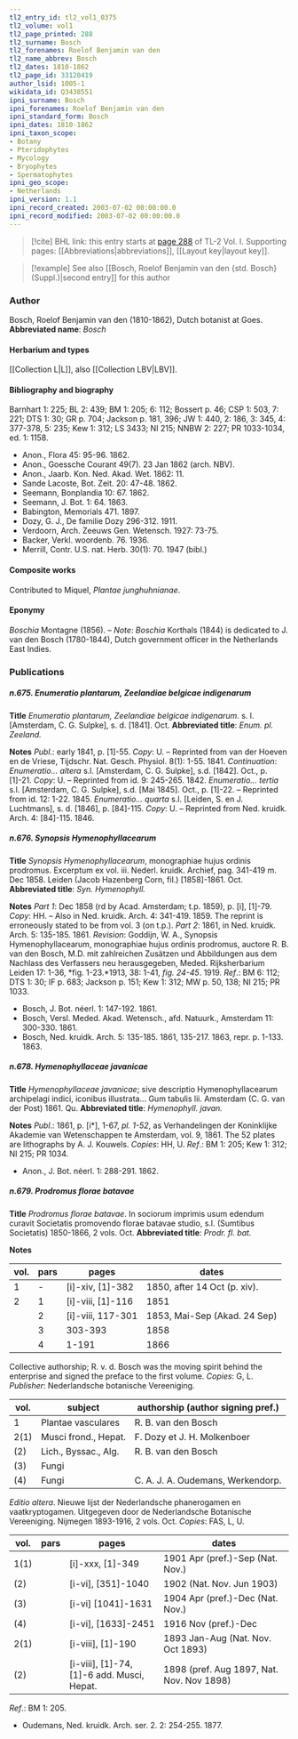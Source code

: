 ```yaml
---
tl2_entry_id: tl2_vol1_0375
tl2_volume: vol1
tl2_page_printed: 288
tl2_surname: Bosch
tl2_forenames: Roelof Benjamin van den
tl2_name_abbrev: Bosch
tl2_dates: 1810-1862
tl2_page_id: 33120419
author_lsid: 1005-1
wikidata_id: Q3438551
ipni_surname: Bosch
ipni_forenames: Roelof Benjamin van den
ipni_standard_form: Bosch
ipni_dates: 1810-1862
ipni_taxon_scope: 
- Botany
- Pteridophytes
- Mycology
- Bryophytes
- Spermatophytes
ipni_geo_scope: 
- Netherlands
ipni_version: 1.1
ipni_record_created: 2003-07-02 00:00:00.0
ipni_record_modified: 2003-07-02 00:00:00.0
---
```



> [!cite] BHL link: this entry starts at [page 288](https://www.biodiversitylibrary.org/page/33120419) of TL-2 Vol. I.
> Supporting pages: [[Abbreviations|abbreviations]], [[Layout key|layout key]].

> [!example] See also [[Bosch, Roelof Benjamin van den {std. Bosch} (Suppl.)|second entry]] for this author

### Author

Bosch, Roelof Benjamin van den (1810-1862), Dutch botanist at Goes. 
**Abbreviated name**: *Bosch*

#### Herbarium and types

[[Collection L|L]], also [[Collection LBV|LBV]].

#### Bibliography and biography

Barnhart 1: 225; BL 2: 439; BM 1: 205; 6: 112; Bossert p. 46; CSP 1: 503, 7: 221; DTS 1: 30; GR p. 704; Jackson p. 181, 396; JW 1: 440, 2: 186, 3: 345, 4: 377-378, 5: 235; Kew 1: 312; LS 3433; NI 215; NNBW 2: 227; PR 1033-1034, ed. 1: 1158.
- Anon., Flora 45: 95-96. 1862.
- Anon., Goessche Courant 49(7). 23 Jan 1862 (arch. NBV).
- Anon., Jaarb. Kon. Ned. Akad. Wet. 1862: 11.
- Sande Lacoste, Bot. Zeit. 20: 47-48. 1862.
- Seemann, Bonplandia 10: 67. 1862.
- Seemann, J. Bot. 1: 64. 1863.
- Babington, Memorials 471. 1897.
- Dozy, G. J., De familie Dozy 296-312. 1911.
- Verdoorn, Arch. Zeeuws Gen. Wetensch. 1927: 73-75.
- Backer, Verkl. woordenb. 76. 1936.
- Merrill, Contr. U.S. nat. Herb. 30(1): 70. 1947 (bibl.)

#### Composite works

Contributed to Miquel, *Plantae junghuhnianae*.

#### Eponymy

*Boschia* Montagne (1856). – *Note*: *Boschia* Korthals (1844) is dedicated to J. van den Bosch (1780-1844), Dutch government officer in the Netherlands East Indies.

### Publications

##### n.675. Enumeratio plantarum, Zeelandiae belgicae indigenarum

**Title**
*Enumeratio plantarum, Zeelandiae belgicae indigenarum*. s. l. \[Amsterdam, C. G. Sulpke\], s. d. \[1841\]. Oct.
**Abbreviated title**: *Enum. pl. Zeeland.*

**Notes**
*Publ*.: early 1841, p. \[1\]-55. *Copy*: U. – Reprinted from van der Hoeven en de Vriese, Tijdschr. Nat. Gesch. Physiol. 8(1): 1-55. 1841.
*Continuation*: *Enumeratio... altera* s.l. \[Amsterdam, C. G. Sulpke\], s.d. \[1842\]. Oct., p. \[1\]-21. *Copy*: U. – Reprinted from id. 9: 245-265. 1842.
*Enumeratio... tertia* s.l. \[Amsterdam, C. G. Sulpke\], s.d. \[Mai 1845\]. Oct., p. \[1\]-22. – Reprinted from id. 12: 1-22. 1845.
*Enumeratio... quarta* s.l. \[Leiden, S. en J. Luchtmans\], s. d. \[1846\], p. \[84\]-115. *Copy*: U. – Reprinted from Ned. kruidk. Arch. 4: \[84\]-115. 1846.

##### n.676. Synopsis Hymenophyllacearum

**Title**
*Synopsis Hymenophyllacearum*, monographiae hujus ordinis prodromus. Excerptum ex vol. iii. Nederl. kruidk. Archief, pag. 341-419 m. Dec 1858. Leiden (Jacob Hazenberg Corn, fil.) \[1858\]-1861. Oct.
**Abbreviated title**: *Syn. Hymenophyll.*

**Notes**
*Part 1*: Dec 1858 (rd by Acad. Amsterdam; t.p. 1859), p. \[i\], \[1\]-79. *Copy*: HH. – Also in Ned. kruidk. Arch. 4: 341-419. 1859. The reprint is erroneously stated to be from vol. 3 (on t.p.).
*Part 2*: 1861, in Ned. kruidk. Arch. 5: 135-185. 1861.
*Revision*: Goddijn, W. A., Synopsis Hymenophyllacearum, monographiae hujus ordinis prodromus, auctore R. B. van den Bosch, M.D. mit zahlreichen Zusätzen und Abbildungen aus dem Nachlass des Verfassers neu herausgegeben, Meded. Rijksherbarium Leiden 17: 1-36, *fig. 1-23.*1913, 38: 1-41, *fig. 24-45*. 1919.
*Ref*.: BM 6: 112; DTS 1: 30; IF p. 683; Jackson p. 151; Kew 1: 312; MW p. 50, 138; NI 215; PR 1033.
- Bosch, J. Bot. néerl. 1: 147-192. 1861.
- Bosch, Versl. Meded. Akad. Wetensch., afd. Natuurk., Amsterdam 11: 300-330. 1861.
- Bosch, Ned. kruidk. Arch. 5: 135-185. 1861, 135-217. 1863, repr. p. 1-133. 1863.

##### n.678. Hymenophyllaceae javanicae

**Title**
*Hymenophyllaceae javanicae*; sive descriptio Hymenophyllacearum archipelagi indici, iconibus illustrata... Gum tabulis lii. Amsterdam (C. G. van der Post) 1861. Qu.
**Abbreviated title**: *Hymenophyll. javan.*

**Notes**
*Publ*.: 1861, p. \[i\*\], 1-67, *pl. 1-52*, as Verhandelingen der Koninklijke Akademie van Wetenschappen te Amsterdam, vol. 9, 1861. The 52 plates are lithographs by A. J. Kouwels. *Copies*: HH, U.
*Ref*.: BM 1: 205; Kew 1: 312; NI 215; PR 1034.
- Anon., J. Bot. néerl. 1: 288-291. 1862.

##### n.679. Prodromus florae batavae

**Title**
*Prodromus florae batavae*. In sociorum imprimis usum edendum curavit Societatis promovendo florae batavae studio, s.l. (Sumtibus Societatis) 1850-1866, 2 vols. Oct.
**Abbreviated title**: *Prodr. fl. bat.*

**Notes**

|vol.	|pars	|pages	|dates|
|---	|---	|---	|---	|
|1	|-	|\[i\]-xiv, \[1\]-382	|1850, after 14 Oct (p. xiv).|
|2	|1	|\[i\]-viii, \[1\]-116	|1851|
|	|2	|\[i\]-viii, 117-301	|1853, Mai-Sep (Akad. 24 Sep)|
|	|3	|303-393	|1858|
|	|4	|1-191	|1866|

Collective authorship; R. v. d. Bosch was the moving spirit behind the enterprise and signed the preface to the first volume. *Copies*: G, L.
*Publisher*: Nederlandsche botanische Vereeniging.

|vol.	|subject	|authorship (author signing pref.)|
|---	|---	|---	|
|1	|Plantae vasculares	|R. B. van den Bosch|
|2(1)	|Musci frond., Hepat.	|F. Dozy et J. H. Molkenboer|
|(2)	|Lich., Byssac., Alg.	|R. B. van den Bosch|
|(3)	|Fungi|
|(4)	|Fungi	|C. A. J. A. Oudemans, Werkendorp.|

*Editio altera*. Nieuwe lijst der Nederlandsche phanerogamen en vaatkryptogamen. Uitgegeven door de Nederlandsche Botanische Vereeniging. Nijmegen 1893-1916, 2 vols. Oct.
*Copies*: FAS, L, U.

|vol.	|pars	|pages	|dates|
|---	|---	|---	|---	|
|1(1)	|	|\[i\]-xxx, \[1\]-349	|1901 Apr (pref.)-Sep (Nat. Nov.)|
|(2)	|	|\[i-vi\], \[351\]-1040	|1902 (Nat. Nov. Jun 1903)|
|(3)	|	|\[i-vi\] \[1041\]-1631	|1904 Apr (pref.)-Dec (Nat. Nov.)|
|(4)	|	|\[i-vi\], \[1633\]-2451	|1916 Nov (pref.)-Dec|
|2(1)	|	|\[i-viii\], \[1\]-190	|1893 Jan-Aug (Nat. Nov. Oct 1893)|
|(2)	|	|\[i-viii\], \[1\]-74,<br/>\[1\]-6 add. Musci, Hepat.	|1898 (pref. Aug 1897, Nat. Nov. Nov 1898)|

*Ref*.: BM 1: 205.
- Oudemans, Ned. kruidk. Arch. ser. 2. 2: 254-255. 1877.

